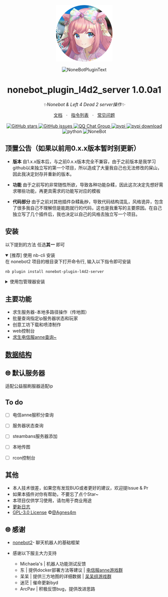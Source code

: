 <!-- markdownlint-disable MD026 MD031 MD033 MD036 MD041 MD046 MD051 -->
<div align="center">
  <img src="https://raw.githubusercontent.com/Agnes4m/nonebot_plugin_l4d2_server/main/image/logo.png" width="180" height="180"  alt="AgnesDigitalLogo">
  <br>
  <p><img src="https://s2.loli.net/2022/06/16/xsVUGRrkbn1ljTD.png" width="240" alt="NoneBotPluginText"></p>
</div>

<div align="center">

# nonebot_plugin_l4d2_server 1.0.0a1

_✨Nonebot & Left 4 Dead 2 server操作✨_
<div align = "center">
        <a href="https://agnes4m.github.io/l4d2/" target="_blank">文档</a> &nbsp; · &nbsp;
        <a href="https://agnes4m.github.io/l4d2/reader/#%E5%8A%9F%E8%83%BD-%E6%8C%87%E4%BB%A4-%F0%9F%A4%94" target="_blank">指令列表</a> &nbsp; · &nbsp;
        <a href="https://agnes4m.github.io/l4d2/bug/">常见问题</a>
</div><br>
<a href="https://github.com/Agnes4m/nonebot_plugin_l4d2_server/stargazers">
        <img alt="GitHub stars" src="https://img.shields.io/github/stars/Agnes4m/nonebot_plugin_l4d2_server" alt="stars">
</a>
<a href="https://github.com/Agnes4m/nonebot_plugin_l4d2_server/issues">
        <img alt="GitHub issues" src="https://img.shields.io/github/issues/Agnes4m/nonebot_plugin_l4d2_server" alt="issues">
</a>
<a href="https://jq.qq.com/?_wv=1027&k=HdjoCcAe">
        <img src="https://img.shields.io/badge/QQ%E7%BE%A4-399365126-orange?style=flat-square" alt="QQ Chat Group">
</a>
<a href="https://pypi.python.org/pypi/nonebot_plugin_l4d2_server">
        <img src="https://img.shields.io/pypi/v/nonebot_plugin_l4d2_server.svg" alt="pypi">
</a>
<a href="https://pypi.python.org/pypi/nonebot_plugin_l4d2_server">
    <img src="https://img.shields.io/pypi/dm/nonebot_plugin_l4d2_server" alt="pypi download">
</a>
    <img src="https://img.shields.io/badge/python-3.9+-blue.svg" alt="python">
    <img src="https://img.shields.io/badge/nonebot-2.0.0-red.svg" alt="NoneBot">

</div>

## 顶置公告（如果以前用0.x.x版本暂时别更新）

- **版本**  自1.x.x版本后，与之前0.x.x版本完全不兼容，由于之前版本是我学习github以来独立写的第一个项目，所以造成了大量我自己也无法修改的屎山，因此我决定封存并重新的版本。

- **功能**  由于之前写的非常随性所欲，导致各种功能杂糅，因此这次决定先想好需求哪些功能，再更具需求的功能写对应的模板

- **代码部分**  由于之前对其他插件杂糅~~乱抄~~，导致代码结构混乱，风格诡异，包含了很多我自己不理解但是能跑就行的代码，这也是我重写的主要原因。在自己独立写了几个插件后，我也决定以自己的风格去独立写一个项目。

## 安装

以下提到的方法 任选**其一** 即可


<details open>
<summary>[推荐] 使用 nb-cli 安装</summary>
在 nonebot2 项目的根目录下打开命令行, 输入以下指令即可安装

```bash
nb plugin install nonebot-plugin-l4d2-server
```

</details>

<details>
<summary>使用包管理器安装</summary>
在 nonebot2 项目的插件目录下, 打开命令行, 根据你使用的包管理器, 输入相应的安装命令

<details>
<summary>pip</summary>

```bash
pip install nonebot-plugin-l4d2-server
```

</details>
<details>
<summary>pdm</summary>

```bash
pdm add nonebot-plugin-l4d2-server
```

</details>
<details>
<summary>poetry</summary>

```bash
poetry add nonebot-plugin-l4d2-server
```

</details>
<details>
<summary>conda</summary>

```bash
conda install nonebot-plugin-l4d2-server
```

</details>
</details>

## 主要功能

- 求生服务器-本地多路径操作（传地图）
- 批量查询指定ip服务器状态和玩家
- 创意工坊下载和喷漆制作
- web控制台
- [求生电信服anne](https://github.com/fantasylidong/CompetitiveWithAnne)[查询~](https://sb.trygek.com/l4d_stats/ranking/index.php)

## [数据结构](./docs/standand.md)

## 🌐 默认服务器

适配公益服刷服器适配ip

## To do

- [ ] 电信anne服积分查询
- [ ] 服务器状态查询
- [ ] steambans服务器添加
- [ ] 本地传图
- [ ] rcon控制台


## 其他

- 本人技术很差，如果您有发现BUG或者更好的建议，欢迎提Issue & Pr
- 如果本插件对你有帮助，不要忘了点个Star~
- 本项目仅供学习使用，请勿用于商业用途
- [更新日志](./docs/update.md)
- [GPL-3.0 License](https://github.com/Agnes4m/nonebot_plugin_l4d2_server/blob/main/LICENSE) ©[@Agnes4m](https://github.com/Agnes4m)

## 🌐 感谢

- [nonebot2](https://github.com/nonebot/nonebot2)- 聊天机器人的基础框架

- 感谢以下服主大力支持
  - Michaela's | 机器人功能测试反馈 
  - 东 | 提供docker部署方法等建议 | [电信服anne游戏群](http://qm.qq.com/cgi-bin/qm/qr?_wv=1027&k=6i7r5aJ7Jyg0ejby4rt9GWmFRF53nV1K&authKey=ekMsWepBZPL26%2BfJAG%2F95JD0fhvH39%2BIGVyKOvNlXVDbpIclJlly4kXqukL7JhWR&noverify=0&group_code=883237206)
  - 呆呆 | 提供三方地图的详细数据 | [呆呆组游戏群](http://qm.qq.com/cgi-bin/qm/qr?_wv=1027&k=M5Ei0tYBgi3nwkh-8jfvo3gN5BMhPQGr&authKey=tb2Qa7ykUf5RAe3TBvOIA%2FWdlHAx6tqYXhyV95WqbZXoUx7lU2MRbod7nubiFw16&noverify=0&group_code=592944622)
  - 迷茫 | 催命更新byd
  - ArcPav | 积极反馈bug，提供改进思路
